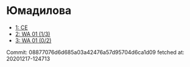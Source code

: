 # Юмадилова
- [1: CE](1.md)
- [2: WA 01 (1/3)](2.md)
- [3: WA 01 (0/2)](3.md)

Commit: 08877076d6d685a03a42476a57d95704d6ca1d09
 fetched at: 20201217-124713

